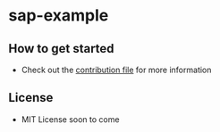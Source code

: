 # sap-example

## How to get started
- Check out the [contribution file](/COnTRIBUTING.md) for more information

## License
- MIT License soon to come
